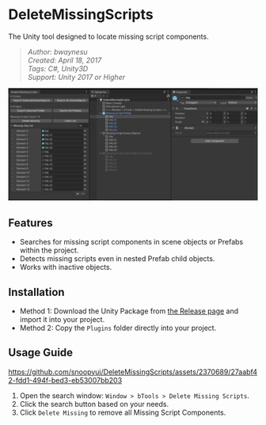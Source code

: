 # DeleteMissingScripts

The Unity tool designed to locate missing script components.

> _Author: bwaynesu_  
> _Created: April 18, 2017_  
> _Tags: C#, Unity3D_  
> _Support: Unity 2017 or Higher_

![Preview](./Preview/Preview.png)

## Features

- Searches for missing script components in scene objects or Prefabs within the project.
- Detects missing scripts even in nested Prefab child objects.
- Works with inactive objects.

## Installation

- Method 1: Download the Unity Package from [the Release page](https://github.com/snoopyuj/DeleteMissingScripts/releases) and import it into your project.
- Method 2: Copy the `Plugins` folder directly into your project.

## Usage Guide

https://github.com/snoopyuj/DeleteMissingScripts/assets/2370689/27aabf42-fdd1-494f-bed3-eb53007bb203

1. Open the search window: `Window > bTools > Delete Missing Scripts`.
2. Click the search button based on your needs.
3. Click `Delete Missing` to remove all Missing Script Components.
